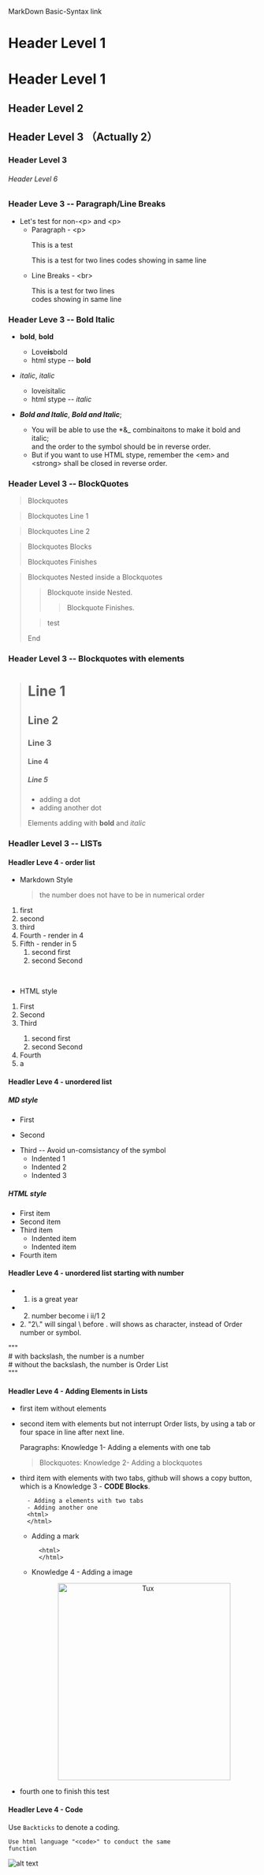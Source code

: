 <a herf =  https://www.markdownguide.org/basic-syntax/ > MarkDown Basic-Syntax link </a>

# Header Level 1

Header Level 1
==========



## Header Level 2

Header Level 3 （Actually 2） 
-------------   


### Header Level 3



###### Header Level 6

### Header Leve 3 -- Paragraph/Line Breaks

* Let's test for non-\<p> and \<p> 
    * Paragraph - \<p>
        <p> This is a test </p>
        <p> This is a test for two lines 
        codes showing in same line </p>
    * Line Breaks - \<br>
        <p> This is a test for two lines<br>codes showing in same line </p>


### Header Leve 3 -- Bold Italic

* **bold**, __bold__
    * Love**is**bold
    * html stype -- <strong>bold</strong>

* *italic*, _italic_
    * love*is*italic
    * html stype -- <em>italic</em>

* ***Bold and Italic***, ___Bold and Italic___;
    *  You will be able to use the *&_ combinaitons to make it bold and italic;<br> and the order to the symbol should be in reverse order. 
    * But if you want to use HTML stype, remember the \<em> and \<strong> shall be closed in reverse order.  

### Header Level 3 -- BlockQuotes

> Blockquotes

> Blockquotes Line 1 

> Blockquotes Line 2

> Blockquotes Blocks
>
> Blockquotes Finishes

> Blockquotes Nested inside a Blockquotes
>
>> Blockquote inside Nested.
>>>Blockquote Finishes.
>
>> test
> 
> End

### Header Level 3 -- Blockquotes with elements

> # Line 1
> ## Line 2
> ### Line 3
> #### Line 4
> ##### Line 5
>
> - adding a dot
> - adding another dot
> 
> Elements adding with **bold** and *italic* 



### Headler Level 3 -- LISTs

#### Headler Leve 4 - order list

*  Markdown Style 
    > the number does not have to be in numerical order 
1. first
2. second
3. third
1. Fourth  - render in 4
1. Fifth   - render in 5
    1. second first
    1. second Second

<br>

* HTML style
<ol>
<li>First</li>
    <li>Second</li>
    <li>Third</li>
    <ol>
        <li>second first</li>
        <li>second Second</li>
    </ol>
    <li>Fourth</li>
    <li>a</li>
</ol>

#### Headler Leve 4 - unordered list

##### MD style
* First
- Second
+ Third -- Avoid un-comsistancy of the symbol
    - Indented 1
    - Indented 2
    - Indented 3 

##### HTML style

<ul>  
  <li>First item</li>
  <li>Second item</li>
  <li>Third item
    <ul>
      <li>Indented item</li>
      <li>Indented item</li>
    </ul>
  </li>
  <li>Fourth item</li>
</ul>


#### Headler Leve 4 - unordered list starting with number 

- 1.  is a great year
- 2.  number become i ii/1 2
- 2\.  "2\\." will singal \ before . will shows as character, instead of Order number or symbol. 

"""<br>
\#
with backslash, the number is a number<br>\# without the backslash, the number is Order List<br>
"""


#### Headler Leve 4 - Adding Elements in Lists


+ first item without elements
+ second item with elements but not interrupt Order lists, by using a tab or four space in line after next line.

    Paragraphs: Knowledge 1- Adding a elements with one tab
    > Blockquotes: Knowledge 2- Adding a blockquotes

+ third item with elements with two tabs, github will shows a copy button, which is a Knowledge 3 -  **CODE Blocks**. 

        - Adding a elements with two tabs
        - Adding another one
        <html>
        </html>

    * Adding a mark

            <html>
            </html>

    * Knowledge 4 - Adding a image

        <div style="text-align: center;">
            <img src = "/Pics/image-1.png" alt="Tux" width = 350 Height = '400'>
        </dev>
    

+ fourth one to finish this test 


#### Headler Leve 4 - Code

Use   `Backticks` to denote a coding.

<code>Use html language "\<code>" to conduct the same function</code>

![alt text](/Pics/image-2.png#pic_center=400x)




